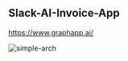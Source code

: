 ## Slack-AI-Invoice-App


https://www.graphapp.ai/


![simple-arch](https://github.com/user-attachments/assets/e04ee2d7-1aeb-4309-ac12-3bfba9c41ce3)
